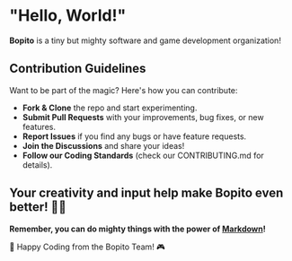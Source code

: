 # "Hello, World!"

**Bopito** is a tiny but mighty software and game development organization! 

## Contribution Guidelines
Want to be part of the magic? Here's how you can contribute:
- **Fork & Clone** the repo and start experimenting.
- **Submit Pull Requests** with your improvements, bug fixes, or new features.
- **Report Issues** if you find any bugs or have feature requests.
- **Join the Discussions** and share your ideas!
- **Follow our Coding Standards** (check our CONTRIBUTING.md for details).

Your creativity and input help make Bopito even better! 🎨✨
---
 **Remember, you can do mighty things with the power of [Markdown](https://docs.github.com/github/writing-on-github/getting-started-with-writing-and-formatting-on-github/basic-writing-and-formatting-syntax)!**

🚀 Happy Coding from the Bopito Team! 🎮
